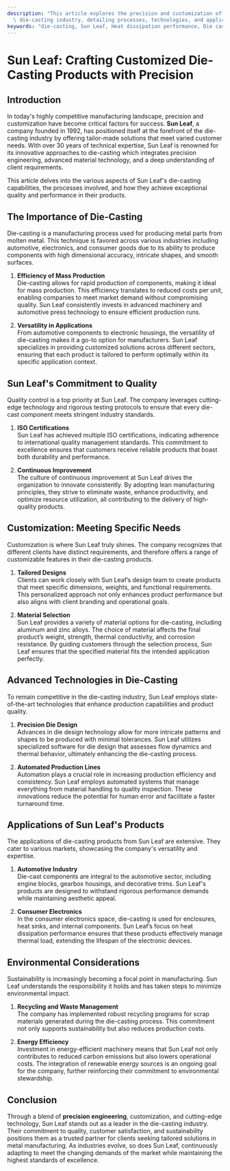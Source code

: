 ```yaml
---
description: "This article explores the precision and customization offered by Sun Leaf in the\
  \ die-casting industry, detailing processes, technologies, and applications."
keywords: "die-casting, Sun Leaf, Heat dissipation performance, Die casting process"
---
```

# Sun Leaf: Crafting Customized Die-Casting Products with Precision

## Introduction

In today's highly competitive manufacturing landscape, precision and customization have become critical factors for success. **Sun Leaf**, a company founded in 1992, has positioned itself at the forefront of the die-casting industry by offering tailor-made solutions that meet varied customer needs. With over 30 years of technical expertise, Sun Leaf is renowned for its innovative approaches to die-casting which integrates precision engineering, advanced material technology, and a deep understanding of client requirements.

This article delves into the various aspects of Sun Leaf's die-casting capabilities, the processes involved, and how they achieve exceptional quality and performance in their products.

## The Importance of Die-Casting

Die-casting is a manufacturing process used for producing metal parts from molten metal. This technique is favored across various industries including automotive, electronics, and consumer goods due to its ability to produce components with high dimensional accuracy, intricate shapes, and smooth surfaces. 

1. **Efficiency of Mass Production**  
   Die-casting allows for rapid production of components, making it ideal for mass production. This efficiency translates to reduced costs per unit, enabling companies to meet market demand without compromising quality. Sun Leaf consistently invests in advanced machinery and automotive press technology to ensure efficient production runs.

2. **Versatility in Applications**  
   From automotive components to electronic housings, the versatility of die-casting makes it a go-to option for manufacturers. Sun Leaf specializes in providing customized solutions across different sectors, ensuring that each product is tailored to perform optimally within its specific application context.

## Sun Leaf's Commitment to Quality

Quality control is a top priority at Sun Leaf. The company leverages cutting-edge technology and rigorous testing protocols to ensure that every die-cast component meets stringent industry standards. 

1. **ISO Certifications**  
   Sun Leaf has achieved multiple ISO certifications, indicating adherence to international quality management standards. This commitment to excellence ensures that customers receive reliable products that boast both durability and performance.

2. **Continuous Improvement**  
   The culture of continuous improvement at Sun Leaf drives the organization to innovate consistently. By adopting lean manufacturing principles, they strive to eliminate waste, enhance productivity, and optimize resource utilization, all contributing to the delivery of high-quality products.

## Customization: Meeting Specific Needs

Customization is where Sun Leaf truly shines. The company recognizes that different clients have distinct requirements, and therefore offers a range of customizable features in their die-casting products.

1. **Tailored Designs**  
   Clients can work closely with Sun Leaf’s design team to create products that meet specific dimensions, weights, and functional requirements. This personalized approach not only enhances product performance but also aligns with client branding and operational goals.

2. **Material Selection**  
   Sun Leaf provides a variety of material options for die-casting, including aluminum and zinc alloys. The choice of material affects the final product’s weight, strength, thermal conductivity, and corrosion resistance. By guiding customers through the selection process, Sun Leaf ensures that the specified material fits the intended application perfectly.

## Advanced Technologies in Die-Casting

To remain competitive in the die-casting industry, Sun Leaf employs state-of-the-art technologies that enhance production capabilities and product quality.

1. **Precision Die Design**  
   Advances in die design technology allow for more intricate patterns and shapes to be produced with minimal tolerances. Sun Leaf utilizes specialized software for die design that assesses flow dynamics and thermal behavior, ultimately enhancing the die-casting process.

2. **Automated Production Lines**  
   Automation plays a crucial role in increasing production efficiency and consistency. Sun Leaf employs automated systems that manage everything from material handling to quality inspection. These innovations reduce the potential for human error and facilitate a faster turnaround time.

## Applications of Sun Leaf's Products

The applications of die-casting products from Sun Leaf are extensive. They cater to various markets, showcasing the company's versatility and expertise.

1. **Automotive Industry**  
   Die-cast components are integral to the automotive sector, including engine blocks, gearbox housings, and decorative trims. Sun Leaf's products are designed to withstand rigorous performance demands while maintaining aesthetic appeal.

2. **Consumer Electronics**  
   In the consumer electronics space, die-casting is used for enclosures, heat sinks, and internal components. Sun Leaf’s focus on heat dissipation performance ensures that these products effectively manage thermal load, extending the lifespan of the electronic devices.

## Environmental Considerations

Sustainability is increasingly becoming a focal point in manufacturing. Sun Leaf understands the responsibility it holds and has taken steps to minimize environmental impact.

1. **Recycling and Waste Management**  
   The company has implemented robust recycling programs for scrap materials generated during the die-casting process. This commitment not only supports sustainability but also reduces production costs.

2. **Energy Efficiency**  
   Investment in energy-efficient machinery means that Sun Leaf not only contributes to reduced carbon emissions but also lowers operational costs. The integration of renewable energy sources is an ongoing goal for the company, further reinforcing their commitment to environmental stewardship.

## Conclusion

Through a blend of **precision engineering**, customization, and cutting-edge technology, Sun Leaf stands out as a leader in the die-casting industry. Their commitment to quality, customer satisfaction, and sustainability positions them as a trusted partner for clients seeking tailored solutions in metal manufacturing. As industries evolve, so does Sun Leaf, continuously adapting to meet the changing demands of the market while maintaining the highest standards of excellence.
